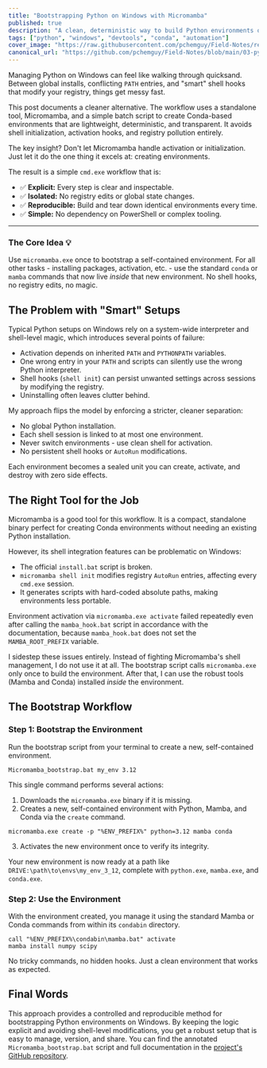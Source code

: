 ```yaml
---
title: "Bootstrapping Python on Windows with Micromamba"
published: true
description: "A clean, deterministic way to build Python environments on Windows without shell hooks, registry edits, or broken installers. Use Micromamba only for what it does best."
tags: ["python", "windows", "devtools", "conda", "automation"]
cover_image: "https://raw.githubusercontent.com/pchemguy/Field-Notes/refs/heads/main/03-python-env-windows/visw.jpg"
canonical_url: "https://github.com/pchemguy/Field-Notes/blob/main/03-python-env-windows/README.md"
---
```


Managing Python on Windows can feel like walking through quicksand. Between global installs, conflicting `PATH` entries, and "smart" shell hooks that modify your registry, things get messy fast.

This post documents a cleaner alternative. The workflow uses a standalone tool, Micromamba, and a simple batch script to create Conda-based environments that are lightweight, deterministic, and transparent. It avoids shell initialization, activation hooks, and registry pollution entirely.

The key insight? Don't let Micromamba handle activation or initialization. Just let it do the one thing it excels at: creating environments.

The result is a simple `cmd.exe` workflow that is:
- ✅ **Explicit:** Every step is clear and inspectable.
- ✅ **Isolated:** No registry edits or global state changes.
- ✅ **Reproducible:** Build and tear down identical environments every time.
- ✅ **Simple:** No dependency on PowerShell or complex tooling.

---

### The Core Idea 💡

Use `micromamba.exe` once to bootstrap a self-contained environment. For all other tasks - installing packages, activation, etc. - use the standard `conda` or `mamba` commands that now live *inside* that new environment. No shell hooks, no registry edits, no magic.

## The Problem with "Smart" Setups

Typical Python setups on Windows rely on a system-wide interpreter and shell-level magic, which introduces several points of failure:
- Activation depends on inherited `PATH` and `PYTHONPATH` variables.
- One wrong entry in your `PATH` and scripts can silently use the wrong Python interpreter.
- Shell hooks (`shell init`) can persist unwanted settings across sessions by modifying the registry.
- Uninstalling often leaves clutter behind.

My approach flips the model by enforcing a stricter, cleaner separation:
- No global Python installation.
- Each shell session is linked to at most one environment.
- Never switch environments - use clean shell for activation.
- No persistent shell hooks or `AutoRun` modifications.

Each environment becomes a sealed unit you can create, activate, and destroy with zero side effects.

## The Right Tool for the Job

Micromamba is a good tool for this workflow. It is a compact, standalone binary perfect for creating Conda environments without needing an existing Python installation.

However, its shell integration features can be problematic on Windows:
- The official `install.bat` script is broken.
- `micromamba shell init` modifies registry `AutoRun` entries, affecting every `cmd.exe` session.
- It generates scripts with hard-coded absolute paths, making environments less portable.

Environment activation via `micromamba.exe activate` failed repeatedly even after calling the `mamba_hook.bat` script in accordance with the documentation, because `mamba_hook.bat` does not set the `MAMBA_ROOT_PREFIX` variable.

I sidestep these issues entirely. Instead of fighting Micromamba's shell management, I do not use it at all. The bootstrap script calls `micromamba.exe` only once to build the environment. After that, I can use the robust tools (Mamba and Conda) installed *inside* the environment.

## The Bootstrap Workflow

### Step 1: Bootstrap the Environment

Run the bootstrap script from your terminal to create a new, self-contained environment.

```batch
Micromamba_bootstrap.bat my_env 3.12
````

This single command performs several actions:

1. Downloads the `micromamba.exe` binary if it is missing.  
2. Creates a new, self-contained environment with Python, Mamba, and Conda via the `create` command.
  
```
micromamba.exe create -p "%ENV_PREFIX%" python=3.12 mamba conda
```
  
3. Activates the new environment once to verify its integrity.

Your new environment is now ready at a path like `DRIVE:\path\to\envs\my_env_3_12`, complete with `python.exe`, `mamba.exe`, and `conda.exe`.

### Step 2: Use the Environment

With the environment created, you manage it using the standard Mamba or Conda commands from within its `condabin` directory.

```
call "%ENV_PREFIX%\condabin\mamba.bat" activate
mamba install numpy scipy
```

No tricky commands, no hidden hooks. Just a clean environment that works as expected.

## Final Words

This approach provides a controlled and reproducible method for bootstrapping Python environments on Windows. By keeping the logic explicit and avoiding shell-level modifications, you get a robust setup that is easy to manage, version, and share.
You can find the annotated `Micromamba_bootstrap.bat` script and full documentation in the [project's GitHub repository](https://github.com/pchemguy/Field-Notes/tree/main/03-python-env-windows).

